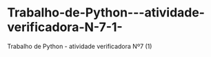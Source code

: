 # Trabalho-de-Python---atividade-verificadora-N-7-1-
Trabalho de Python - atividade verificadora Nº7 (1)

